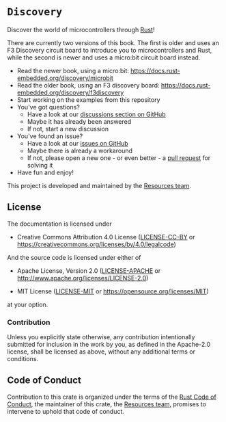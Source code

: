 # `Discovery`

Discover the world of microcontrollers through [Rust](https://www.rust-lang.org/)!

There are currently two versions of this book. The first is older and uses an
F3 Discovery circuit board to introduce you to microcontrollers and Rust, while
the second is newer and uses a micro:bit circuit board instead.

- Read the newer book, using a micro:bit:
  https://docs.rust-embedded.org/discovery/microbit
- Read the older book, using an F3 discovery board:
  https://docs.rust-embedded.org/discovery/f3discovery
- Start working on the examples from this repository
- You've got questions?
    - Have a look at our [discussions section on
      GitHub](https://github.com/rust-embedded/discovery/discussions)
    - Maybe it has already been answered
    - If not, start a new discussion
- You've found an issue?
    - Have a look at our [issues on
      GitHub](https://github.com/rust-embedded/discovery/issues)
    - Maybe there is already a workaround
    - If not, please open a new one - or even better - a [pull
      request](https://github.com/rust-embedded/discovery/pulls) for solving
      it
- Have fun and enjoy!

This project is developed and maintained by the [Resources team][team].

## License

The documentation is licensed under

- Creative Commons Attribution 4.0 License ([LICENSE-CC-BY](LICENSE-CC-BY)
  or https://creativecommons.org/licenses/by/4.0/legalcode)

And the source code is licensed under either of

- Apache License, Version 2.0 ([LICENSE-APACHE](LICENSE-APACHE) or
  http://www.apache.org/licenses/LICENSE-2.0)

- MIT License ([LICENSE-MIT](LICENSE-MIT) or
  https://opensource.org/licenses/MIT)

at your option.

### Contribution

Unless you explicitly state otherwise, any contribution intentionally submitted
for inclusion in the work by you, as defined in the Apache-2.0 license, shall be
licensed as above, without any additional terms or conditions.

## Code of Conduct

Contribution to this crate is organized under the terms of the [Rust Code of
Conduct][CoC], the maintainer of this crate, the [Resources team][team], promises
to intervene to uphold that code of conduct.

[CoC]: CODE_OF_CONDUCT.md
[team]: https://github.com/rust-embedded/wg#the-resources-team
